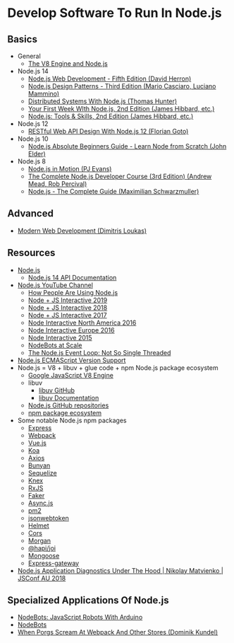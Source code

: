# Develop Software To Run In Node.js

## Basics

* General
  * [The V8 Engine and Node.js](https://youtu.be/PsDqH_RKvyc)
* Node.js 14
  * [Node.js Web Development - Fifth Edition (David Herron)](https://learning.oreilly.com/library/view/nodejs-web-development/9781838987572/)
  * [Node.js Design Patterns - Third Edition (Mario Casciaro, Luciano Mammino)](https://learning.oreilly.com/library/view/nodejs-design-patterns/9781839214110/)
  * [Distributed Systems With Node.js (Thomas Hunter)](https://learning.oreilly.com/library/view/distributed-systems-with/9781492077282/)
  * [Your First Week WIth Node.js, 2nd Edition (James Hibbard, etc.)](https://learning.oreilly.com/library/view/your-first-week/9781098122805/)
  * [Node.js: Tools & Skills, 2nd Edition (James Hibbard, etc.)](https://learning.oreilly.com/library/view/nodejs-tools/9781098122836/)
* Node.js 12
  * [RESTful Web API Design With Node.js 12 (Florian Goto)](https://learning.oreilly.com/videos/restful-web-api/9781838648770/)
* Node.js 10
  * [Node.js Absolute Beginners Guide - Learn Node from Scratch (John Elder)](https://learning.oreilly.com/videos/node-js-absolute-beginners/9781838987961)
* Node.js 8
  * [Node.js in Motion (PJ Evans)](https://learning.oreilly.com/videos/node-js-in-motion/10000MNLV201720/)
  * [The Complete Node.js Developer Course (3rd Edition) (Andrew Mead, Rob Percival) ](https://learning.oreilly.com/videos/the-complete-node-js/9781789955071)
  * [Node.js - The Complete Guide (Maximilian Schwarzmuller)](https://learning.oreilly.com/videos/node-js-the/9781838826864)

## Advanced
  * [Modern Web Development (Dimitris Loukas)](https://learning.oreilly.com/videos/javascript-essentials-for/9781838982676)

## Resources

* [Node.js](https://nodejs.org/)
  * [Node.js 14 API Documentation](https://nodejs.org/dist/latest-v14.x/docs/api/)
* [Node.js YouTube Channel](https://www.youtube.com/channel/UCQPYJluYC_sn_Qz_XE-YbTQ)
  * [How People Are Using Node.js](https://www.youtube.com/playlist?list=PLfMzBWSH11xYieEIRBxmG4NGJKsv8MLMb)
  * [Node + JS Interactive 2019](https://www.youtube.com/playlist?list=PLfMzBWSH11xZPfWcC0DqFqKo_reMP58mw)
  * [Node + JS Interactive 2018](https://www.youtube.com/playlist?list=PLfMzBWSH11xaZvhv1X5Fq1H-oMdnAtG6k)
  * [Node + JS Interactive 2017](https://www.youtube.com/playlist?list=PLfMzBWSH11xa-iNnQG2555lgi4574nZOh)
  * [Node Interactive North America 2016](https://www.youtube.com/playlist?list=PLfMzBWSH11xYaaHMalNKqcEurBH8LstB8)
  * [Node Interactive Europe 2016](https://www.youtube.com/playlist?list=PLfMzBWSH11xZKfC2b-XWJRMtl9y-jtQBN)
  * [Node Interactive 2015](https://www.youtube.com/playlist?list=PLfMzBWSH11xYjL8oFumSfzOf6-kr8_t-o)
  * [NodeBots at Scale](https://www.youtube.com/watch?v=CGGGklIfigc)
  * [The Node.js Event Loop: Not So Single Threaded](https://youtu.be/zphcsoSJMvM)
* [Node.js ECMAScript Version Support](https://node.green/)
* Node.js = V8 + libuv + glue code + npm Node.js package ecosystem
  * [Google JavaScript V8 Engine](https://v8.dev/)
  * libuv
    * [libuv GitHub](https://github.com/libuv/libuv)
    * [libuv Documentation](http://docs.libuv.org/en/v1.x/)
  * [Node.js GitHub repositories](https://github.com/nodejs)
  * [npm package ecosystem](https://www.npmjs.com/)
* Some notable Node.js npm packages
  * [Express](https://www.datree.io/resources/node-js-frameworks-packages)
  * [Webpack](https://webpack.js.org/)
  * [Vue.js](https://vuejs.org/)
  * [Koa](https://koajs.com/)
  * [Axios](https://github.com/axios/axios)
  * [Bunyan](https://github.com/trentm/node-bunyan)
  * [Sequelize](https://sequelize.org/)
  * [Knex](http://knexjs.org/)
  * [RxJS](https://github.com/ReactiveX/rxjs)
  * [Faker](https://github.com/marak/faker.js/)
  * [Async.js](https://caolan.github.io/async/v3/)
  * [pm2](https://pm2.keymetrics.io/)
  * [jsonwebtoken](https://github.com/auth0/node-jsonwebtoken)
  * [Helmet](github.com/helmetjs/helmet)
  * [Cors](github.com/expressjs/cors)
  * [Morgan](github.com/expressjs/morgan)
  * [@hapi/joi](github.com/hapijs/joi)
  * [Mongoose](mongoosejs.com)
  * [Express-gateway](www.express-gateway.io)
* [Node.js Application Diagnostics Under The Hood | Nikolay Matvienko | JSConf AU 2018](https://youtu.be/y2PRfNsY28w?list=PLZriQCloF6GDuXF8RRPd1mIl9W2QXF-sQ)

## Specialized Applications Of Node.js

* [NodeBots: JavaScript Robots With Arduino]()
* [NodeBots](https://nodebots.io/)
* [When Porgs Scream At Webpack And Other Stores (Dominik Kundel)](https://youtu.be/YzSQh9djW04?list=PLfMzBWSH11xZPfWcC0DqFqKo_reMP58mw)